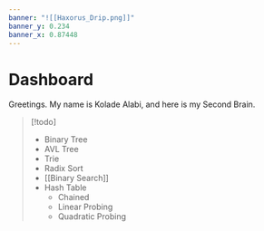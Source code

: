 ```yaml
---
banner: "![[Haxorus_Drip.png]]"
banner_y: 0.234
banner_x: 0.87448
---
```

# Dashboard

Greetings. My name is Kolade Alabi, and here is my Second Brain.

> [!todo]
>  - Binary Tree
>  - AVL Tree
>  - Trie
>  - Radix Sort
>  - [[Binary Search]]
>  - Hash Table
> 	 - Chained
> 	 - Linear Probing
> 	 - Quadratic Probing
